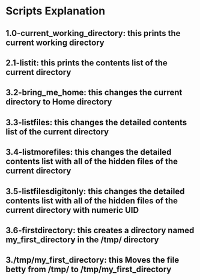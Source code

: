 # Scripts Explanation
## 1.0-current_working_directory: this prints the current working directory
## 2.1-listit: this prints the contents list of the current directory
## 3.2-bring_me_home: this changes the current directory to Home directory
## 3.3-listfiles: this changes the detailed contents list of the current directory
## 3.4-listmorefiles: this changes the detailed contents list with all of the hidden files of the current directory
## 3.5-listfilesdigitonly: this changes the detailed contents list with all of the hidden files of the current directory with numeric UID
## 3.6-firstdirectory: this creates a directory named my_first_directory in the /tmp/ directory
## 3./tmp/my_first_directory: this Moves the file betty from /tmp/ to /tmp/my_first_directory
